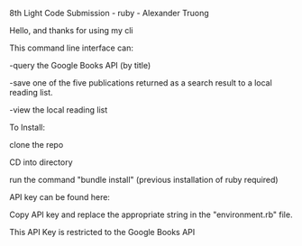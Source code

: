 8th Light Code Submission - ruby - Alexander Truong

Hello, and thanks for using my cli

This command line interface can:

-query the Google Books API (by title)

-save one of the five publications returned as a search result to a local reading list.

-view the local reading list

To Install:

clone the repo

CD into directory

run the command "bundle install" (previous installation of ruby required)

API key can be found here:

Copy API key and replace the appropriate string in the "environment.rb" file.

This API Key is restricted to the Google Books API
